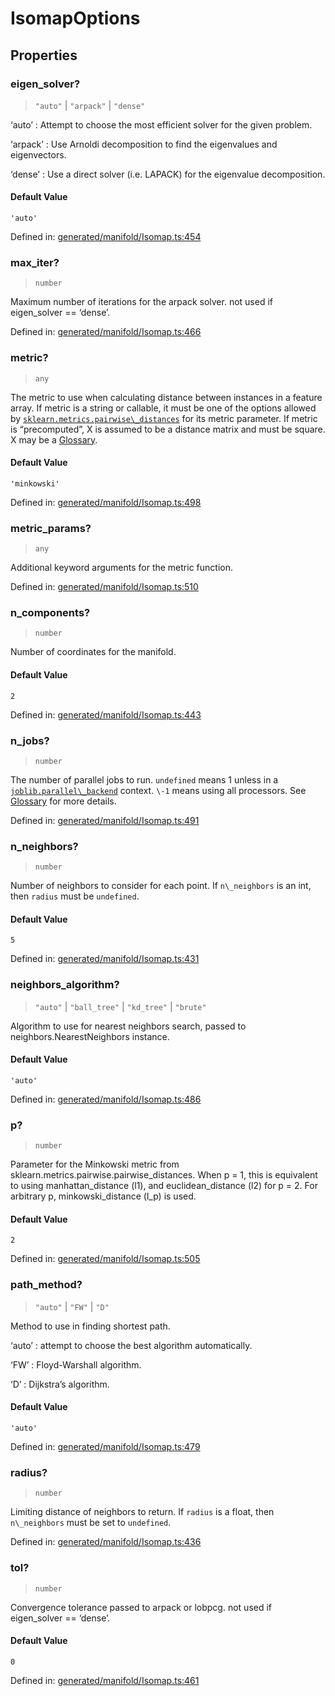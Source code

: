# IsomapOptions

## Properties

### eigen\_solver?

> `"auto"` \| `"arpack"` \| `"dense"`

‘auto’ : Attempt to choose the most efficient solver for the given problem.

‘arpack’ : Use Arnoldi decomposition to find the eigenvalues and eigenvectors.

‘dense’ : Use a direct solver (i.e. LAPACK) for the eigenvalue decomposition.

#### Default Value

`'auto'`

Defined in:  [generated/manifold/Isomap.ts:454](https://github.com/transitive-bullshit/scikit-learn-ts/blob/b59c1ff/packages/sklearn/src/generated/manifold/Isomap.ts#L454)

### max\_iter?

> `number`

Maximum number of iterations for the arpack solver. not used if eigen\_solver == ‘dense’.

Defined in:  [generated/manifold/Isomap.ts:466](https://github.com/transitive-bullshit/scikit-learn-ts/blob/b59c1ff/packages/sklearn/src/generated/manifold/Isomap.ts#L466)

### metric?

> `any`

The metric to use when calculating distance between instances in a feature array. If metric is a string or callable, it must be one of the options allowed by [`sklearn.metrics.pairwise\_distances`](sklearn.metrics.pairwise_distances.html#sklearn.metrics.pairwise_distances "sklearn.metrics.pairwise_distances") for its metric parameter. If metric is “precomputed”, X is assumed to be a distance matrix and must be square. X may be a [Glossary](../../glossary.html#term-sparse-graph).

#### Default Value

`'minkowski'`

Defined in:  [generated/manifold/Isomap.ts:498](https://github.com/transitive-bullshit/scikit-learn-ts/blob/b59c1ff/packages/sklearn/src/generated/manifold/Isomap.ts#L498)

### metric\_params?

> `any`

Additional keyword arguments for the metric function.

Defined in:  [generated/manifold/Isomap.ts:510](https://github.com/transitive-bullshit/scikit-learn-ts/blob/b59c1ff/packages/sklearn/src/generated/manifold/Isomap.ts#L510)

### n\_components?

> `number`

Number of coordinates for the manifold.

#### Default Value

`2`

Defined in:  [generated/manifold/Isomap.ts:443](https://github.com/transitive-bullshit/scikit-learn-ts/blob/b59c1ff/packages/sklearn/src/generated/manifold/Isomap.ts#L443)

### n\_jobs?

> `number`

The number of parallel jobs to run. `undefined` means 1 unless in a [`joblib.parallel\_backend`](https://joblib.readthedocs.io/en/latest/parallel.html#joblib.parallel_backend "(in joblib v1.3.0.dev0)") context. `\-1` means using all processors. See [Glossary](../../glossary.html#term-n_jobs) for more details.

Defined in:  [generated/manifold/Isomap.ts:491](https://github.com/transitive-bullshit/scikit-learn-ts/blob/b59c1ff/packages/sklearn/src/generated/manifold/Isomap.ts#L491)

### n\_neighbors?

> `number`

Number of neighbors to consider for each point. If `n\_neighbors` is an int, then `radius` must be `undefined`.

#### Default Value

`5`

Defined in:  [generated/manifold/Isomap.ts:431](https://github.com/transitive-bullshit/scikit-learn-ts/blob/b59c1ff/packages/sklearn/src/generated/manifold/Isomap.ts#L431)

### neighbors\_algorithm?

> `"auto"` \| `"ball_tree"` \| `"kd_tree"` \| `"brute"`

Algorithm to use for nearest neighbors search, passed to neighbors.NearestNeighbors instance.

#### Default Value

`'auto'`

Defined in:  [generated/manifold/Isomap.ts:486](https://github.com/transitive-bullshit/scikit-learn-ts/blob/b59c1ff/packages/sklearn/src/generated/manifold/Isomap.ts#L486)

### p?

> `number`

Parameter for the Minkowski metric from sklearn.metrics.pairwise.pairwise\_distances. When p = 1, this is equivalent to using manhattan\_distance (l1), and euclidean\_distance (l2) for p = 2. For arbitrary p, minkowski\_distance (l\_p) is used.

#### Default Value

`2`

Defined in:  [generated/manifold/Isomap.ts:505](https://github.com/transitive-bullshit/scikit-learn-ts/blob/b59c1ff/packages/sklearn/src/generated/manifold/Isomap.ts#L505)

### path\_method?

> `"auto"` \| `"FW"` \| `"D"`

Method to use in finding shortest path.

‘auto’ : attempt to choose the best algorithm automatically.

‘FW’ : Floyd-Warshall algorithm.

‘D’ : Dijkstra’s algorithm.

#### Default Value

`'auto'`

Defined in:  [generated/manifold/Isomap.ts:479](https://github.com/transitive-bullshit/scikit-learn-ts/blob/b59c1ff/packages/sklearn/src/generated/manifold/Isomap.ts#L479)

### radius?

> `number`

Limiting distance of neighbors to return. If `radius` is a float, then `n\_neighbors` must be set to `undefined`.

Defined in:  [generated/manifold/Isomap.ts:436](https://github.com/transitive-bullshit/scikit-learn-ts/blob/b59c1ff/packages/sklearn/src/generated/manifold/Isomap.ts#L436)

### tol?

> `number`

Convergence tolerance passed to arpack or lobpcg. not used if eigen\_solver == ‘dense’.

#### Default Value

`0`

Defined in:  [generated/manifold/Isomap.ts:461](https://github.com/transitive-bullshit/scikit-learn-ts/blob/b59c1ff/packages/sklearn/src/generated/manifold/Isomap.ts#L461)
